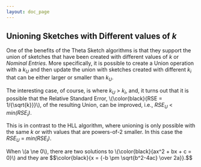 ```yaml
---
layout: doc_page
---
```


## Unioning Sketches with Different values of <i>k</i>

One of the benefits of the Theta Sketch algorithms is that they support the union of sketches that have been created with different values of <i>k</i> or <i>Nominal Entries</i>. More specifically, it is possible to create a Union operation with a <i>k<sub>U</sub></i> and then update the union with sketches created with different <i>k<sub>i</sub></i> that can be either larger or smaller than <i>k<sub>U</sub></i>. 

The interesting case, of course, is where <i>k<sub>U</sub></i> &gt; <i>k<sub>i</sub></i>, and, it turns out that it is possible that the 
Relative Standard Error, \\(\color{black}{RSE = 1/{\sqrt{k}}}\\), of the resulting Union, can be improved, 
i.e., <i>RSE<sub>U</sub></i> &lt; <i>min(RSE<sub>i</sub>)</i>.

This is in contrast to the HLL algorithm, where unioning is only possible with the same <i>k</i> or with values that are powers-of-2 smaller. 
In this case the <i>RSE<sub>U</sub></i> = <i>min(RSE<sub>i</sub>)</i>.

<p>
When \(a \ne 0\), there are two solutions to \(\color{black}{ax^2 + bx + c = 0}\) and they are
$$\color{black}{x = {-b \pm \sqrt{b^2-4ac} \over 2a}}.$$
</p>
